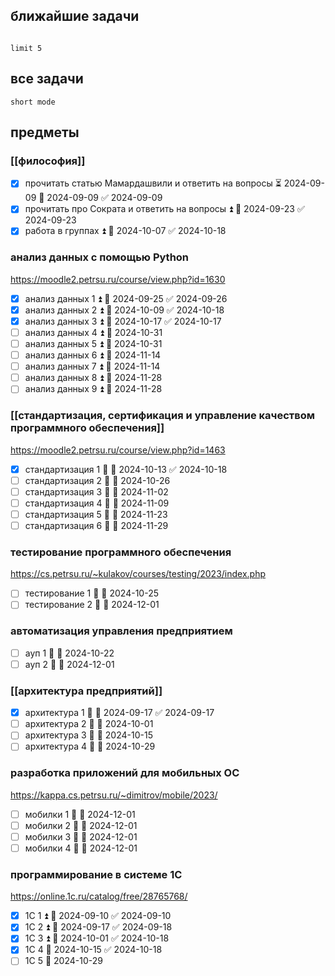 ## ближайшие задачи

```tasks

limit 5
```

## все задачи

```tasks
short mode
```

## предметы

### [[философия]]

- [x] прочитать статью Мамардашвили и ответить на вопросы ⏳ 2024-09-09 📅 2024-09-09 ✅ 2024-09-09
- [x] прочитать про Сократа и ответить на вопросы ⏫ 📅 2024-09-23 ✅ 2024-09-23
- [x] работа в группах ⏫ 📅 2024-10-07 ✅ 2024-10-18

### анализ данных с помощью Python
https://moodle2.petrsu.ru/course/view.php?id=1630

- [x] анализ данных 1 ⏫ 📅 2024-09-25 ✅ 2024-09-26
- [x] анализ данных 2 ⏫ 📅 2024-10-09 ✅ 2024-10-18
- [x] анализ данных 3 ⏫ 📅 2024-10-17 ✅ 2024-10-17
- [ ] анализ данных 4 ⏫ 📅 2024-10-31
- [ ] анализ данных 5 ⏫ 📅 2024-10-31
- [ ] анализ данных 6 ⏫ 📅 2024-11-14
- [ ] анализ данных 7 ⏫ 📅 2024-11-14
- [ ] анализ данных 8 ⏫ 📅 2024-11-28
- [ ] анализ данных 9 ⏫ 📅 2024-11-28

### [[стандартизация, сертификация и управление качеством программного обеспечения]]
https://moodle2.petrsu.ru/course/view.php?id=1463
- [x] стандартизация 1 🔼 📅 2024-10-13 ✅ 2024-10-18
- [ ] стандартизация 2 🔼 📅 2024-10-26
- [ ] стандартизация 3 🔼 📅 2024-11-02
- [ ] стандартизация 4 🔼 📅 2024-11-09
- [ ] стандартизация 5 🔼 📅 2024-11-23
- [ ] стандартизация 6 🔼 📅 2024-11-29

### тестирование программного обеспечения
https://cs.petrsu.ru/~kulakov/courses/testing/2023/index.php

- [ ] тестирование 1 🔼 📅 2024-10-25
- [ ] тестирование 2 🔼  📅 2024-12-01

### автоматизация управления предприятием

- [ ] ауп 1 🔼 📅 2024-10-22
- [ ] ауп 2 🔼 📅 2024-12-01

### [[архитектура предприятий]]

- [x] архитектура 1 🔼 📅 2024-09-17 ✅ 2024-09-17
- [ ] архитектура 2 🔼 📅 2024-10-01
- [ ] архитектура 3 🔼 📅 2024-10-15
- [ ] архитектура 4 🔼 📅 2024-10-29

### разработка приложений для мобильных ОС
https://kappa.cs.petrsu.ru/~dimitrov/mobile/2023/

- [ ] мобилки 1 🔼 📅 2024-12-01
- [ ] мобилки 2 🔼 📅 2024-12-01
- [ ] мобилки 3 🔼 📅 2024-12-01
- [ ] мобилки 4 🔼 📅 2024-12-01

### программирование в системе 1С
https://online.1c.ru/catalog/free/28765768/

- [x] 1С 1 ⏫ 📅 2024-09-10 ✅ 2024-09-10
- [x] 1С 2 ⏫ 📅 2024-09-17 ✅ 2024-09-18
- [x] 1С 3 ⏫ 📅 2024-10-01 ✅ 2024-10-18
- [x] 1С 4 📅 2024-10-15 ✅ 2024-10-18
- [ ] 1С 5 📅 2024-10-29
